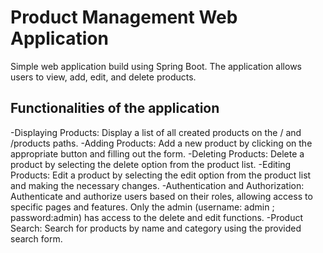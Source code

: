 ﻿# Product Management Web Application
 
Simple web application build using Spring Boot. The application allows users to view, add, edit, and delete products.

## Functionalities of the application

-Displaying Products: Display a list of all created products on the / and /products paths.
-Adding Products: Add a new product by clicking on the appropriate button and filling out the form.
-Deleting Products: Delete a product by selecting the delete option from the product list.
-Editing Products: Edit a product by selecting the edit option from the product list and making the necessary changes.
-Authentication and Authorization: Authenticate and authorize users based on their roles, allowing access to specific pages and features. Only the admin (username: admin ; password:admin) has access to the delete and edit functions.
-Product Search: Search for products by name and category using the provided search form.
